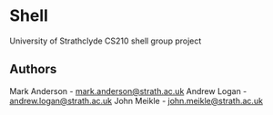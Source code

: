 Shell
=====

University of Strathclyde CS210 shell group project

## Authors
Mark Anderson - mark.anderson@strath.ac.uk
Andrew Logan - andrew.logan@strath.ac.uk
John Meikle - john.meikle@strath.ac.uk
